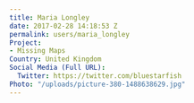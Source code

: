 ```yaml
---
title: Maria Longley
date: 2017-02-28 14:18:53 Z
permalink: users/maria_longley
Project:
- Missing Maps
Country: United Kingdom
Social Media (Full URL):
  Twitter: https://twitter.com/bluestarfish
Photo: "/uploads/picture-380-1488638629.jpg"
---
```


